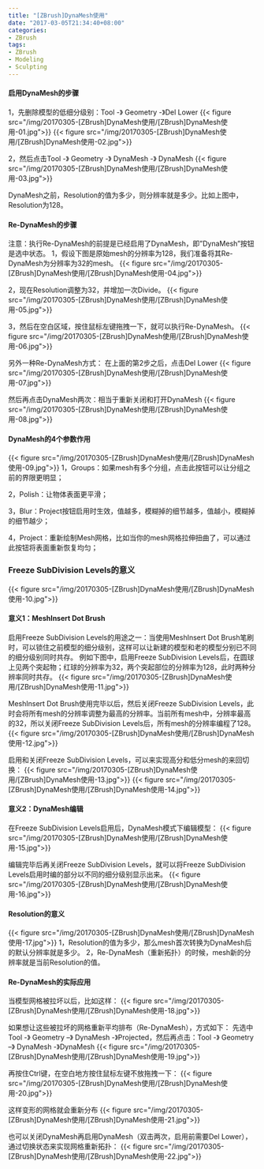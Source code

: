```yaml
---
title: "[ZBrush]DynaMesh使用"
date: "2017-03-05T21:34:40+08:00"
categories:
- ZBrush
tags:
- ZBrush
- Modeling
- Sculpting
---
```


#### 启用DynaMesh的步骤
1，先删除模型的低细分级别：Tool -》 Geometry -》Del Lower
{{< figure src="/img/20170305-[ZBrush]DynaMesh使用/[ZBrush]DynaMesh使用-01.jpg">}}
{{< figure src="/img/20170305-[ZBrush]DynaMesh使用/[ZBrush]DynaMesh使用-02.jpg">}}

2，然后点击Tool -》 Geometry -》 DynaMesh -》 DynaMesh
{{< figure src="/img/20170305-[ZBrush]DynaMesh使用/[ZBrush]DynaMesh使用-03.jpg">}}

DynaMesh之前，Resolution的值为多少，则分辨率就是多少。比如上图中，Resolution为128。

#### Re-DynaMesh的步骤

注意：执行Re-DynaMesh的前提是已经启用了DynaMesh，即”DynaMesh”按钮是选中状态。
1，假设下图是原始mesh的分辨率为128，我们准备将其Re-DynaMesh为分辨率为32的mesh。
{{< figure src="/img/20170305-[ZBrush]DynaMesh使用/[ZBrush]DynaMesh使用-04.jpg">}}

2，现在Resolution调整为32，并增加一次Divide。
{{< figure src="/img/20170305-[ZBrush]DynaMesh使用/[ZBrush]DynaMesh使用-05.jpg">}}

3，然后在空白区域，按住鼠标左键拖拽一下，就可以执行Re-DynaMesh。
{{< figure src="/img/20170305-[ZBrush]DynaMesh使用/[ZBrush]DynaMesh使用-06.jpg">}}

另外一种Re-DynaMesh方式：
在上面的第2步之后，点击Del Lower
{{< figure src="/img/20170305-[ZBrush]DynaMesh使用/[ZBrush]DynaMesh使用-07.jpg">}}

然后再点击DynaMesh两次：相当于重新关闭和打开DynaMesh
{{< figure src="/img/20170305-[ZBrush]DynaMesh使用/[ZBrush]DynaMesh使用-08.jpg">}}

#### DynaMesh的4个参数作用
{{< figure src="/img/20170305-[ZBrush]DynaMesh使用/[ZBrush]DynaMesh使用-09.jpg">}}
1，Groups：如果mesh有多个分组，点击此按钮可以让分组之前的界限更明显；

2，Polish：让物体表面更平滑；

3，Blur：Project按钮启用时生效，值越多，模糊掉的细节越多，值越小，模糊掉的细节越少；

4，Project：重新绘制Mesh网格，比如当你的mesh网格拉伸扭曲了，可以通过此按钮将表面重新恢复均匀；

### Freeze SubDivision Levels的意义
{{< figure src="/img/20170305-[ZBrush]DynaMesh使用/[ZBrush]DynaMesh使用-10.jpg">}}

#### 意义1：MeshInsert Dot Brush
启用Freeze SubDivision Levels的用途之一：当使用MeshInsert Dot Brush笔刷时，可以锁住之前模型的细分级别，这样可以让新建的模型和老的模型分别已不同的细分级别同时共存。
例如下图中，启用Freeze SubDivision Levels后，在圆球上见两个突起物；红球的分辨率为32，两个突起部位的分辨率为128，此时两种分辨率同时共存。
{{< figure src="/img/20170305-[ZBrush]DynaMesh使用/[ZBrush]DynaMesh使用-11.jpg">}}

MeshInsert Dot Brush使用完毕以后，然后关闭Freeze SubDivision Levels，此时会将所有mesh的分辨率调整为最高的分辨率。当前所有mesh中，分辨率最高的32，所以关闭Freeze SubDivision Levels后，所有mesh的分辨率编程了128。
{{< figure src="/img/20170305-[ZBrush]DynaMesh使用/[ZBrush]DynaMesh使用-12.jpg">}}

启用和关闭Freeze SubDivision Levels，可以来实现高分和低分mesh的来回切换：
{{< figure src="/img/20170305-[ZBrush]DynaMesh使用/[ZBrush]DynaMesh使用-13.jpg">}}
{{< figure src="/img/20170305-[ZBrush]DynaMesh使用/[ZBrush]DynaMesh使用-14.jpg">}}


#### 意义2：DynaMesh编辑
在Freeze SubDivision Levels启用后，DynaMesh模式下编辑模型：
{{< figure src="/img/20170305-[ZBrush]DynaMesh使用/[ZBrush]DynaMesh使用-15.jpg">}}

编辑完毕后再关闭Freeze SubDivision Levels，就可以将Freeze SubDivision Levels启用时编的部分以不同的细分级别显示出来。
{{< figure src="/img/20170305-[ZBrush]DynaMesh使用/[ZBrush]DynaMesh使用-16.jpg">}}


#### Resolution的意义
{{< figure src="/img/20170305-[ZBrush]DynaMesh使用/[ZBrush]DynaMesh使用-17.jpg">}}
1，Resolution的值为多少，那么mesh首次转换为DynaMesh后的默认分辨率就是多少。
2，Re-DynaMesh（重新拓扑）的时候，mesh新的分辨率就是当前Resolution的值。


#### Re-DynaMesh的实际应用
当模型网格被拉坏以后，比如这样：
{{< figure src="/img/20170305-[ZBrush]DynaMesh使用/[ZBrush]DynaMesh使用-18.jpg">}}

如果想让这些被拉坏的网格重新平均排布（Re-DynaMesh），方式如下：
先选中Tool -》 Geometry –》 DynaMesh -》Projected，然后再点击：Tool -》 Geometry –》 DynaMesh -》DynaMesh
{{< figure src="/img/20170305-[ZBrush]DynaMesh使用/[ZBrush]DynaMesh使用-19.jpg">}}

再按住Ctrl键，在空白地方按住鼠标左键不放拖拽一下：
{{< figure src="/img/20170305-[ZBrush]DynaMesh使用/[ZBrush]DynaMesh使用-20.jpg">}}

这样变形的网格就会重新分布
{{< figure src="/img/20170305-[ZBrush]DynaMesh使用/[ZBrush]DynaMesh使用-21.jpg">}}

也可以关闭DynaMesh再启用DynaMesh（双击两次，启用前需要Del Lower），通过切换状态来实现网格重新拓扑：
{{< figure src="/img/20170305-[ZBrush]DynaMesh使用/[ZBrush]DynaMesh使用-22.jpg">}}
 
 

